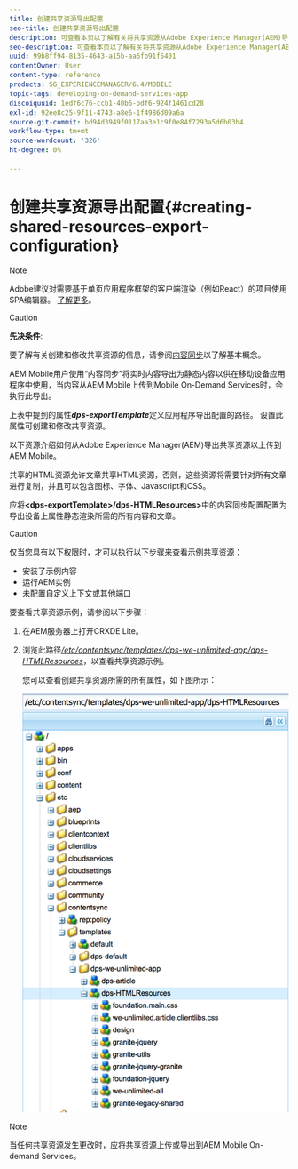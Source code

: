 ```yaml
---
title: 创建共享资源导出配置
seo-title: 创建共享资源导出配置
description: 可查看本页以了解有关将共享资源从Adobe Experience Manager(AEM)导出以上传到AEM Mobile的信息。
seo-description: 可查看本页以了解有关将共享资源从Adobe Experience Manager(AEM)导出以上传到AEM Mobile的信息。
uuid: 99b8ff94-8135-4643-a15b-aa6fb91f5401
contentOwner: User
content-type: reference
products: SG_EXPERIENCEMANAGER/6.4/MOBILE
topic-tags: developing-on-demand-services-app
discoiquuid: 1edf6c76-ccb1-40b6-bdf6-924f1461cd28
exl-id: 92ee8c25-9f11-4743-a8e6-1f4986d09a6a
source-git-commit: bd94d3949f0117aa3e1c9f0e84f7293a5d6b03b4
workflow-type: tm+mt
source-wordcount: '326'
ht-degree: 0%

---
```


# 创建共享资源导出配置{#creating-shared-resources-export-configuration}

>[!NOTE]
>
>Adobe建议对需要基于单页应用程序框架的客户端渲染（例如React）的项目使用SPA编辑器。 [了解更多](/help/sites-developing/spa-overview.md)。

>[!CAUTION]
>
>**先决条件**:
>
>要了解有关创建和修改共享资源的信息，请参阅[内容同步](/help/mobile/mobile-ondemand-contentsync.md)以了解基本概念。

AEM Mobile用户使用“内容同步”将实时内容导出为静态内容以供在移动设备应用程序中使用，当内容从AEM Mobile上传到Mobile On-Demand Services时，会执行此导出。

上表中提到的属性&#x200B;***dps-exportTemplate***&#x200B;定义应用程序导出配置的路径。 设置此属性可创建和修改共享资源。

以下资源介绍如何从Adobe Experience Manager(AEM)导出共享资源以上传到AEM Mobile。

共享的HTML资源允许文章共享HTML资源，否则，这些资源将需要针对所有文章进行复制，并且可以包含图标、字体、Javascript和CSS。

应将&#x200B;**&lt;dps-exportTemplate>/dps-HTMLResources>**&#x200B;中的内容同步配置配置为导出设备上属性静态渲染所需的所有内容和文章。

>[!CAUTION]
>
>仅当您具有以下权限时，才可以执行以下步骤来查看示例共享资源：
>
>* 安装了示例内容
>* 运行AEM实例
>* 未配置自定义上下文或其他端口

>



要查看共享资源示例，请参阅以下步骤：

1. 在AEM服务器上打开CRXDE Lite。
1. 浏览此路径&#x200B;*[/etc/contentsync/templates/dps-we-unlimited-app/dps-HTMLResources](http://localhost:4502/crx/de/index.jsp#/etc/contentsync/templates/dps-we-unlimited-app/dps-HTMLResources)*，以查看共享资源示例。

   您可以查看创建共享资源所需的所有属性，如下图所示：

   ![chlimage_1-145](assets/chlimage_1-145.png)

>[!NOTE]
>
>当任何共享资源发生更改时，应将共享资源上传或导出到AEM Mobile On-demand Services。
